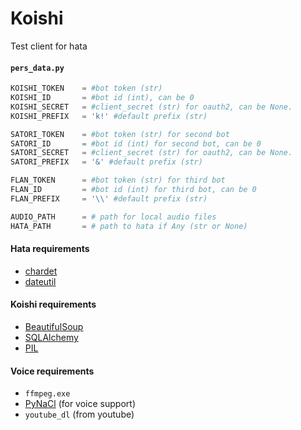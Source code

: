 # Koishi
Test client for hata


#### `pers_data.py`
```python
KOISHI_TOKEN    = #bot token (str)
KOISHI_ID       = #bot id (int), can be 0
KOISHI_SECRET   = #client_secret (str) for oauth2, can be None.
KOISHI_PREFIX   = 'k!' #default prefix (str)

SATORI_TOKEN    = #bot token (str) for second bot
SATORI_ID       = #bot id (int) for second bot, can be 0
SATORI_SECRET   = #client_secret (str) for oauth2, can be None.
SATORI_PREFIX   = '&' #default prefix (str)

FLAN_TOKEN      = #bot token (str) for third bot
FLAN_ID         = #bot id (int) for third bot, can be 0
FLAN_PREFIX     = '\\' #default prefix (str)

AUDIO_PATH      = # path for local audio files
HATA_PATH       = # path to hata if Any (str or None)
```

#### Hata requirements
- [chardet](https://pypi.python.org/pypi/chardet)
- [dateutil](https://pypi.org/project/python-dateutil/)

#### Koishi requirements
- [BeautifulSoup](https://pypi.org/project/beautifulsoup4/)
- [SQLAlchemy](https://pypi.org/project/SQLAlchemy/)
- [PIL](https://pypi.org/project/PIL/)

#### Voice requirements
- `ffmpeg.exe`
- [PyNaCl](https://pypi.org/project/PyNaCl/) (for voice support)
- `youtube_dl` (from youtube)

